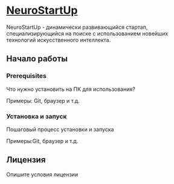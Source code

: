 # **[NeuroStartUp](https://github.com/netology-code/git-homeworks/blob/master/introduction/example.md#%D0%BD%D0%B0%D0%B7%D0%B2%D0%B0%D0%BD%D0%B8%D0%B5-%D0%BF%D1%80%D0%BE%D0%B5%D0%BA%D1%82%D0%B0)**

NeuroStartUp - динамически развивающийся стартап, специализирующийся на поиске с использованием новейших технологий искусственного интеллекта.

## Начало работы

### Prerequisites

Что нужно установить на ПК для использования?

Примеры: Git, браузер и т.д.

### Установка и запуск

Пошаговый процесс установки и запуска

Примеры:Git, браузер и т.д.

## Лицензия

Опишите условия лицензии